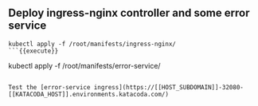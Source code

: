 ## Deploy ingress-nginx controller and some error service

```
kubectl apply -f /root/manifests/ingress-nginx/
```{{execute}}

```
kubectl apply -f /root/manifests/error-service/
```{{execute}}

Test the [error-service ingress](https://[[HOST_SUBDOMAIN]]-32080-[[KATACODA_HOST]].environments.katacoda.com/)
